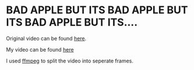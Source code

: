 # BAD APPLE BUT ITS BAD APPLE BUT ITS BAD APPLE BUT ITS....

Original video can be found [here](https://www.youtube.com/watch?v=FtutLA63Cp8).

My video can be found [here](https://youtu.be/MyKXh8a7v5w)

I used [ffmpeg](https://ffmpeg.org/) to split the video into seperate frames.